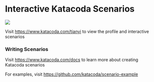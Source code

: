 # Interactive Katacoda Scenarios

[![](http://shields.katacoda.com/katacoda/tianyi/count.svg)](https://www.katacoda.com/tianyi "Get your profile on Katacoda.com")

Visit https://www.katacoda.com/tianyi to view the profile and interactive scenarios

### Writing Scenarios
Visit https://www.katacoda.com/docs to learn more about creating Katacoda scenarios

For examples, visit https://github.com/katacoda/scenario-example
